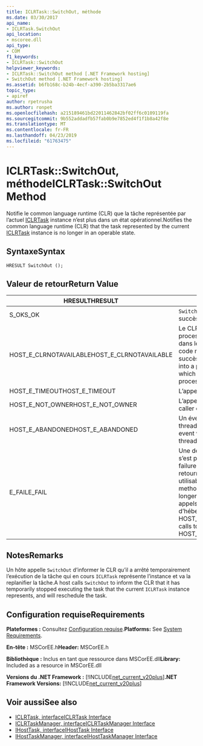```yaml
---
title: ICLRTask::SwitchOut, méthode
ms.date: 03/30/2017
api_name:
- ICLRTask.SwitchOut
api_location:
- mscoree.dll
api_type:
- COM
f1_keywords:
- ICLRTask::SwitchOut
helpviewer_keywords:
- ICLRTask::SwitchOut method [.NET Framework hosting]
- SwitchOut method [.NET Framework hosting]
ms.assetid: b6fb168c-b24b-4ecf-a390-2b5ba3317ae6
topic_type:
- apiref
author: rpetrusha
ms.author: ronpet
ms.openlocfilehash: a215189461bd22011462842bf02ff6c0109119fa
ms.sourcegitcommit: 9b552addadfb57fab0b9e7852ed4f1f1b8a42f8e
ms.translationtype: MT
ms.contentlocale: fr-FR
ms.lasthandoff: 04/23/2019
ms.locfileid: "61763475"
---
```

# <a name="iclrtaskswitchout-method"></a><span data-ttu-id="25ffe-102">ICLRTask::SwitchOut, méthode</span><span class="sxs-lookup"><span data-stu-id="25ffe-102">ICLRTask::SwitchOut Method</span></span>
<span data-ttu-id="25ffe-103">Notifie le common language runtime (CLR) que la tâche représentée par l’actuel [ICLRTask](../../../../docs/framework/unmanaged-api/hosting/iclrtask-interface.md) instance n’est plus dans un état opérationnel.</span><span class="sxs-lookup"><span data-stu-id="25ffe-103">Notifies the common language runtime (CLR) that the task represented by the current [ICLRTask](../../../../docs/framework/unmanaged-api/hosting/iclrtask-interface.md) instance is no longer in an operable state.</span></span>  
  
## <a name="syntax"></a><span data-ttu-id="25ffe-104">Syntaxe</span><span class="sxs-lookup"><span data-stu-id="25ffe-104">Syntax</span></span>  
  
```  
HRESULT SwitchOut ();  
```  
  
## <a name="return-value"></a><span data-ttu-id="25ffe-105">Valeur de retour</span><span class="sxs-lookup"><span data-stu-id="25ffe-105">Return Value</span></span>  
  
|<span data-ttu-id="25ffe-106">HRESULT</span><span class="sxs-lookup"><span data-stu-id="25ffe-106">HRESULT</span></span>|<span data-ttu-id="25ffe-107">Description</span><span class="sxs-lookup"><span data-stu-id="25ffe-107">Description</span></span>|  
|-------------|-----------------|  
|<span data-ttu-id="25ffe-108">S_OK</span><span class="sxs-lookup"><span data-stu-id="25ffe-108">S_OK</span></span>|<span data-ttu-id="25ffe-109">`SwitchOut` retourné avec succès.</span><span class="sxs-lookup"><span data-stu-id="25ffe-109">`SwitchOut` returned successfully.</span></span>|  
|<span data-ttu-id="25ffe-110">HOST_E_CLRNOTAVAILABLE</span><span class="sxs-lookup"><span data-stu-id="25ffe-110">HOST_E_CLRNOTAVAILABLE</span></span>|<span data-ttu-id="25ffe-111">Le CLR n’a pas été chargé dans un processus ou le CLR est dans un état dans lequel il ne peut pas exécuter le code managé ou traiter l’appel avec succès.</span><span class="sxs-lookup"><span data-stu-id="25ffe-111">The CLR has not been loaded into a process, or the CLR is in a state in which it cannot run managed code or process the call successfully.</span></span>|  
|<span data-ttu-id="25ffe-112">HOST_E_TIMEOUT</span><span class="sxs-lookup"><span data-stu-id="25ffe-112">HOST_E_TIMEOUT</span></span>|<span data-ttu-id="25ffe-113">L’appel a expiré.</span><span class="sxs-lookup"><span data-stu-id="25ffe-113">The call timed out.</span></span>|  
|<span data-ttu-id="25ffe-114">HOST_E_NOT_OWNER</span><span class="sxs-lookup"><span data-stu-id="25ffe-114">HOST_E_NOT_OWNER</span></span>|<span data-ttu-id="25ffe-115">L’appelant ne possède pas le verrou.</span><span class="sxs-lookup"><span data-stu-id="25ffe-115">The caller does not own the lock.</span></span>|  
|<span data-ttu-id="25ffe-116">HOST_E_ABANDONED</span><span class="sxs-lookup"><span data-stu-id="25ffe-116">HOST_E_ABANDONED</span></span>|<span data-ttu-id="25ffe-117">Un événement a été annulé alors qu’un thread bloqué ou Fibre l’attendait.</span><span class="sxs-lookup"><span data-stu-id="25ffe-117">An event was canceled while a blocked thread or fiber was waiting on it.</span></span>|  
|<span data-ttu-id="25ffe-118">E_FAIL</span><span class="sxs-lookup"><span data-stu-id="25ffe-118">E_FAIL</span></span>|<span data-ttu-id="25ffe-119">Une défaillance catastrophique inconnue s’est produite.</span><span class="sxs-lookup"><span data-stu-id="25ffe-119">An unknown catastrophic failure occurred.</span></span> <span data-ttu-id="25ffe-120">Lorsqu’une méthode retourne E_FAIL, le CLR n’est plus utilisable au sein du processus.</span><span class="sxs-lookup"><span data-stu-id="25ffe-120">When a method returns E_FAIL, the CLR is no longer usable within the process.</span></span> <span data-ttu-id="25ffe-121">Les appels suivants aux méthodes d’hébergement retournent HOST_E_CLRNOTAVAILABLE.</span><span class="sxs-lookup"><span data-stu-id="25ffe-121">Subsequent calls to hosting methods return HOST_E_CLRNOTAVAILABLE.</span></span>|  
  
## <a name="remarks"></a><span data-ttu-id="25ffe-122">Notes</span><span class="sxs-lookup"><span data-stu-id="25ffe-122">Remarks</span></span>  
 <span data-ttu-id="25ffe-123">Un hôte appelle `SwitchOut` d’informer le CLR qu’il a arrêté temporairement l’exécution de la tâche qui en cours `ICLRTask` représente l’instance et va la replanifier la tâche.</span><span class="sxs-lookup"><span data-stu-id="25ffe-123">A host calls `SwitchOut` to inform the CLR that it has temporarily stopped executing the task that the current `ICLRTask` instance represents, and will reschedule the task.</span></span>  
  
## <a name="requirements"></a><span data-ttu-id="25ffe-124">Configuration requise</span><span class="sxs-lookup"><span data-stu-id="25ffe-124">Requirements</span></span>  
 <span data-ttu-id="25ffe-125">**Plateformes :** Consultez [Configuration requise](../../../../docs/framework/get-started/system-requirements.md).</span><span class="sxs-lookup"><span data-stu-id="25ffe-125">**Platforms:** See [System Requirements](../../../../docs/framework/get-started/system-requirements.md).</span></span>  
  
 <span data-ttu-id="25ffe-126">**En-tête :** MSCorEE.h</span><span class="sxs-lookup"><span data-stu-id="25ffe-126">**Header:** MSCorEE.h</span></span>  
  
 <span data-ttu-id="25ffe-127">**Bibliothèque :** Inclus en tant que ressource dans MSCorEE.dll</span><span class="sxs-lookup"><span data-stu-id="25ffe-127">**Library:** Included as a resource in MSCorEE.dll</span></span>  
  
 <span data-ttu-id="25ffe-128">**Versions du .NET Framework :** [!INCLUDE[net_current_v20plus](../../../../includes/net-current-v20plus-md.md)]</span><span class="sxs-lookup"><span data-stu-id="25ffe-128">**.NET Framework Versions:** [!INCLUDE[net_current_v20plus](../../../../includes/net-current-v20plus-md.md)]</span></span>  
  
## <a name="see-also"></a><span data-ttu-id="25ffe-129">Voir aussi</span><span class="sxs-lookup"><span data-stu-id="25ffe-129">See also</span></span>

- [<span data-ttu-id="25ffe-130">ICLRTask, interface</span><span class="sxs-lookup"><span data-stu-id="25ffe-130">ICLRTask Interface</span></span>](../../../../docs/framework/unmanaged-api/hosting/iclrtask-interface.md)
- [<span data-ttu-id="25ffe-131">ICLRTaskManager, interface</span><span class="sxs-lookup"><span data-stu-id="25ffe-131">ICLRTaskManager Interface</span></span>](../../../../docs/framework/unmanaged-api/hosting/iclrtaskmanager-interface.md)
- [<span data-ttu-id="25ffe-132">IHostTask, interface</span><span class="sxs-lookup"><span data-stu-id="25ffe-132">IHostTask Interface</span></span>](../../../../docs/framework/unmanaged-api/hosting/ihosttask-interface.md)
- [<span data-ttu-id="25ffe-133">IHostTaskManager, interface</span><span class="sxs-lookup"><span data-stu-id="25ffe-133">IHostTaskManager Interface</span></span>](../../../../docs/framework/unmanaged-api/hosting/ihosttaskmanager-interface.md)
